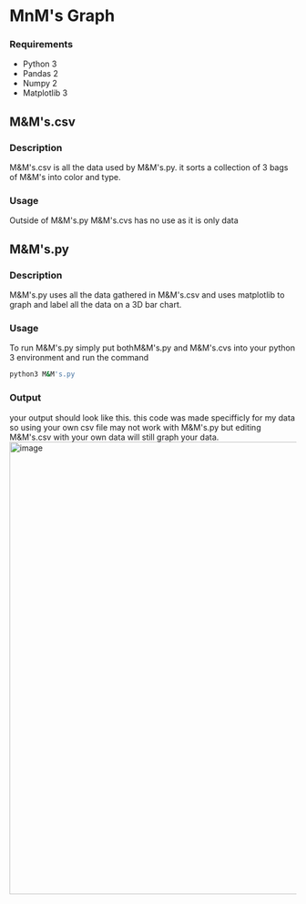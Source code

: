 # MnM's Graph
### Requirements
* Python 3
* Pandas 2
* Numpy 2
* Matplotlib 3
## M&M's.csv
### Description
M&M's.csv is all the data used by M&M's.py. it sorts a collection of 3 bags of M&M's into color and type.
### Usage
Outside of M&M's.py M&M's.cvs has no use as it is only data
## M&M's.py
### Description
M&M's.py uses all the data gathered in M&M's.csv and uses matplotlib to graph and label all the data on a 3D bar chart.
### Usage
To run M&M's.py simply put bothM&M's.py and M&M's.cvs into your python 3 environment and run the command
```bash
python3 M&M's.py
```
### Output
your output should look like this. this code was made specifficly for my data so using your own csv file may not work with M&M's.py but editing M&M's.csv with your own data will still graph your data.
<img width="795" alt="image" src="https://github.com/user-attachments/assets/a5453aaa-f5b1-4bc5-a88a-ff3a0327c100">

